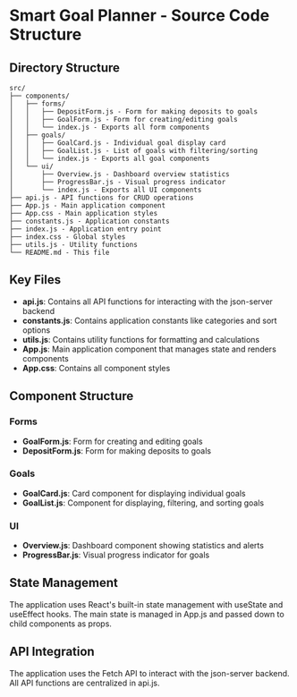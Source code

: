 # Smart Goal Planner - Source Code Structure

## Directory Structure

```
src/
├── components/
│   ├── forms/
│   │   ├── DepositForm.js - Form for making deposits to goals
│   │   ├── GoalForm.js - Form for creating/editing goals
│   │   └── index.js - Exports all form components
│   ├── goals/
│   │   ├── GoalCard.js - Individual goal display card
│   │   ├── GoalList.js - List of goals with filtering/sorting
│   │   └── index.js - Exports all goal components
│   └── ui/
│       ├── Overview.js - Dashboard overview statistics
│       ├── ProgressBar.js - Visual progress indicator
│       └── index.js - Exports all UI components
├── api.js - API functions for CRUD operations
├── App.js - Main application component
├── App.css - Main application styles
├── constants.js - Application constants
├── index.js - Application entry point
├── index.css - Global styles
├── utils.js - Utility functions
└── README.md - This file
```

## Key Files

- **api.js**: Contains all API functions for interacting with the json-server backend
- **constants.js**: Contains application constants like categories and sort options
- **utils.js**: Contains utility functions for formatting and calculations
- **App.js**: Main application component that manages state and renders components
- **App.css**: Contains all component styles

## Component Structure

### Forms
- **GoalForm.js**: Form for creating and editing goals
- **DepositForm.js**: Form for making deposits to goals

### Goals
- **GoalCard.js**: Card component for displaying individual goals
- **GoalList.js**: Component for displaying, filtering, and sorting goals

### UI
- **Overview.js**: Dashboard component showing statistics and alerts
- **ProgressBar.js**: Visual progress indicator for goals

## State Management

The application uses React's built-in state management with useState and useEffect hooks. The main state is managed in App.js and passed down to child components as props.

## API Integration

The application uses the Fetch API to interact with the json-server backend. All API functions are centralized in api.js.